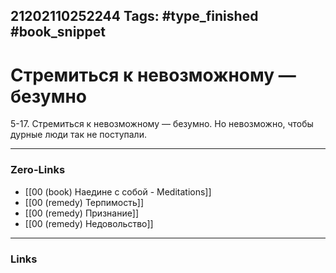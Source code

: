 21202110252244
Tags: #type_finished #book_snippet 
---
# Стремиться к невозможному — безумно

 5-17. Стремиться к невозможному — безумно. Но невозможно, чтобы дурные люди так не поступали. 

---
### Zero-Links
 - [[00 (book) Наедине с собой - Meditations]]
 - [[00 (remedy) Терпимость]]
 - [[00 (remedy) Признание]]
 - [[00 (remedy) Недовольство]]
---
### Links
